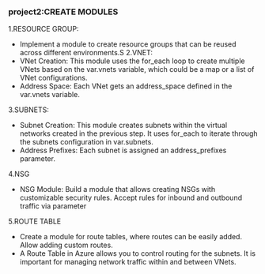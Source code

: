  ### project2:CREATE MODULES
 1.RESOURCE GROUP:
 *   Implement a module to create resource groups that can be reused across different environments.S
 2.VNET:
  * VNet Creation: This module uses the for_each loop to create multiple VNets based on the var.vnets variable, which could be a map or a list of VNet      configurations.
  * Address Space: Each VNet gets an address_space defined in the var.vnets variable.

3.SUBNETS:
   *  Subnet Creation: This module creates subnets within the virtual networks created in the previous step. It uses for_each to iterate through the subnets configuration in var.subnets.
   *  Address Prefixes: Each subnet is assigned an address_prefixes parameter.

4.NSG
 * NSG Module: Build a module that allows creating NSGs with customizable security rules. Accept rules for inbound and outbound traffic via parameter 

5.ROUTE TABLE
 *  Create a module for route tables, where routes can be easily added. Allow adding custom routes.
 *  A Route Table in Azure allows you to control routing for the subnets. It is important for managing network traffic within and between VNets.